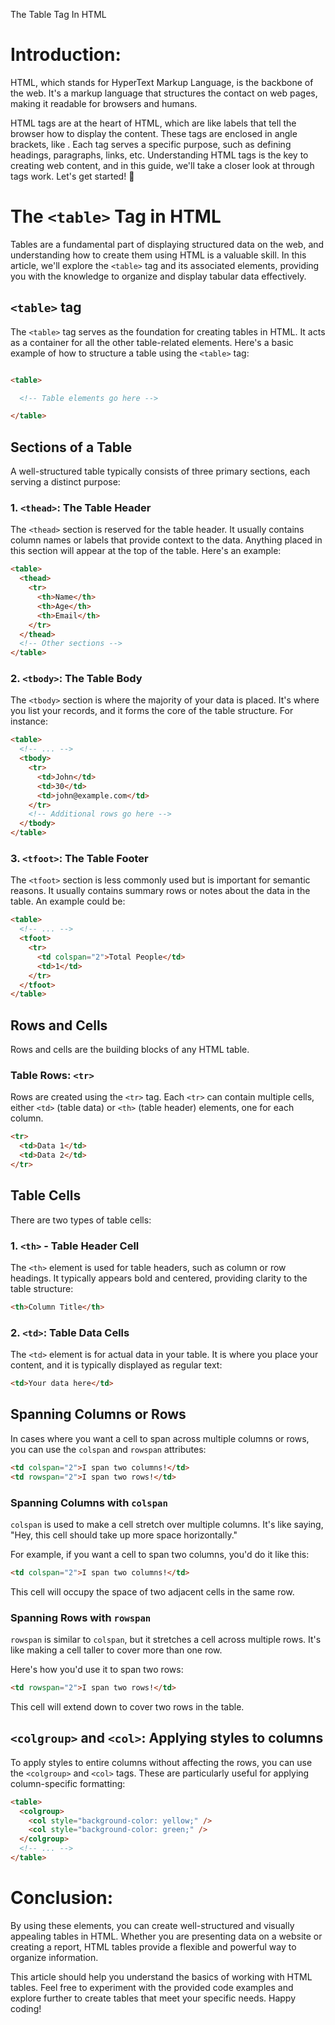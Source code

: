 The Table Tag In HTML

# Introduction:  

HTML, which stands for HyperText Markup Language, is the backbone of the web. It's a markup language that structures the contact on web pages, making it readable for browsers and humans.

HTML tags are at the heart of HTML, which are like labels that tell the browser how to display the content. These tags are enclosed in angle brackets, like <tag>. Each tag serves a specific purpose, such as defining headings, paragraphs, links, etc. Understanding HTML tags is the key to creating web content, and in this guide, we'll take a closer look at through <table> tags work. Let's get started! 🚀


# The `<table>` Tag in HTML

Tables are a fundamental part of displaying structured data on the web, and understanding how to create them using HTML is a valuable skill. In this article, we'll explore the `<table>` tag and its associated elements, providing you with the knowledge to organize and display tabular data effectively.


## `<table>` tag

The `<table>` tag serves as the foundation for creating tables in HTML. It acts as a container for all the other table-related elements. Here's a basic example of how to structure a table using the `<table>` tag:


```html

<table>

  <!-- Table elements go here -->

</table>

```


## Sections of a Table
    
   A well-structured table typically consists of three primary sections, each serving a distinct purpose: 

### 1. `<thead>`: The Table Header

The `<thead>` section is reserved for the table header. It usually contains column names or labels that provide context to the data. Anything placed in this section will appear at the top of the table. Here's an example:

```html
<table>
  <thead>
    <tr>
      <th>Name</th>
      <th>Age</th>
      <th>Email</th>
    </tr>
  </thead>
  <!-- Other sections -->
</table>
```


### 2. `<tbody>`: The Table Body

The `<tbody>` section is where the majority of your data is placed. It's where you list your records, and it forms the core of the table structure. For instance:

```html
<table>
  <!-- ... -->
  <tbody>
    <tr>
      <td>John</td>
      <td>30</td>
      <td>john@example.com</td>
    </tr>
    <!-- Additional rows go here -->
  </tbody>
</table>
```


### 3. `<tfoot>`: The Table Footer

The `<tfoot>` section is less commonly used but is important for semantic reasons. It usually contains summary rows or notes about the data in the table. An example could be:

```html
<table>
  <!-- ... -->
  <tfoot>
    <tr>
      <td colspan="2">Total People</td>
      <td>1</td>
    </tr>
  </tfoot>
</table>
```


## Rows and Cells

Rows and cells are the building blocks of any HTML table.

### Table Rows: `<tr>`

Rows are created using the `<tr>` tag. Each `<tr>` can contain multiple cells, either `<td>` (table data) or `<th>` (table header) elements, one for each column.

```html
<tr>
  <td>Data 1</td>
  <td>Data 2</td>
</tr>
```


## Table Cells

There are two types of table cells:

### 1. `<th>` - Table Header Cell

The `<th>` element is used for table headers, such as column or row headings. It typically appears bold and centered, providing clarity to the table structure:

```html
<th>Column Title</th>
```


### 2. `<td>`: Table Data Cells

The `<td>` element is for actual data in your table. It is where you place your content, and it is typically displayed as regular text:

```html
<td>Your data here</td>
```


## Spanning Columns or Rows

In cases where you want a cell to span across multiple columns or rows, you can use the `colspan` and `rowspan` attributes:

```html
<td colspan="2">I span two columns!</td>
<td rowspan="2">I span two rows!</td>
```


### Spanning Columns with `colspan`

`colspan` is used to make a cell stretch over multiple columns. It's like saying, "Hey, this cell should take up more space horizontally."

For example, if you want a cell to span two columns, you'd do it like this:

```html
<td colspan="2">I span two columns!</td>
```
This cell will occupy the space of two adjacent cells in the same row.


### Spanning Rows with `rowspan`

`rowspan` is similar to `colspan`, but it stretches a cell across multiple rows. It's like making a cell taller to cover more than one row.

Here's how you'd use it to span two rows:

```html
<td rowspan="2">I span two rows!</td>
```

This cell will extend down to cover two rows in the table.


## `<colgroup>` and `<col>`: Applying styles to columns

To apply styles to entire columns without affecting the rows, you can use the `<colgroup>` and `<col>` tags. These are particularly useful for applying column-specific formatting:

```html
<table>
  <colgroup>
    <col style="background-color: yellow;" />
    <col style="background-color: green;" />
  </colgroup>
  <!-- ... -->
</table>
```

# Conclusion:    
    
By using these elements, you can create well-structured and visually appealing tables in HTML. Whether you are presenting data on a website or creating a report, HTML tables provide a flexible and powerful way to organize information.

This article should help you understand the basics of working with HTML tables. Feel free to experiment with the provided code examples and explore further to create tables that meet your specific needs. Happy coding! 



